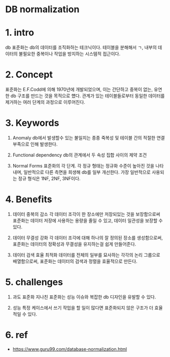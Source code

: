 # DB normalization

#
# 1. intro
db 표준화는 db의 데이터를 조직화하는 테크닉이다.
테이블을 분해해서 ㄱ, 내부의 데이터의 불필요한 중복이나 작업을 방지하는 시스템적 접근이다.

#
# 2. Concept
표준화는 E.F.Codd에 의해 1970년에 개발되었으며, 이는 간단하고 중복이 없는, 유연한 db 구조를 만드는 것을 목적으로 헀다. 관계가 있는 테이블들로부터 동일한 데이터를 제거하는 여러 단계의 과정으로 이루어진다.


#
# 3. Keywords
1. Anomaly
db에서 발생할수 있는 불일치는 종종 죽복성 및 테이블 간의 적절한 연결 부족으로 인해 발생한다.

2. Functional dependency
db의 관계에서 두 속성 집합 사이의 제약 조건

3. Normal Forms
표준화의 각 단계. 각 정규 형태는 정규화 수준이 높아진 것을 나타내며, 일반적으로 다른 측면을 희생해 db를 일부 개선한다.
가장 일반적으로 사용되는 정규 형식은 1NF, 2NF, 3NF이다.


#
# 4. Benefits
1. 데이터 중복의 감소
각 데이터 조각이 한 장소에만 저장되있는 것을 보장함으로써 표준화는 데이터 저장에 사용하는 용량을 줄일 수 있고, 데이터 일관성을 보장할 수 있다.

2. 데이터 무결성 강화
각 데이터 조각에 대해 하나의 잘 정의된 장소를 생성함으로써, 표준화는 데이터의 정확성과 무결성을 유지하는걸 쉽게 만들어준다.

3. 데이터 검색 효율 최적화
데이터를 전체의 일부를 묘사하는 각각의 논리 그룹으로 배열함으로써, 표준화는 데이터의 검색과 정렬을 효율적으로 만든다.

#
# 5. challenges
1. 과도 표준화
지나친 표준화는 성능 이슈와 복잡한 db 디자인을 유발할 수 있다.

2. 성능
특정 케이스에서 쓰기 작업을 할 일이 많다면 표준화되지 않은 구조가 더 효율적일 수 있다.

#
# 6. ref
- https://www.guru99.com/database-normalization.html